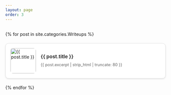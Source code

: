 ```yaml
---
layout: page
order: 3
---
```


<div class="writeups-grid">
  {% for post in site.categories.Writeups %}
  <a href="{{ post.url }}" class="writeup-card">
    <div class="card-image">
      <img src="{{ post.image }}" alt="{{ post.title }}">
    </div>
    <div class="card-content">
      <h3>{{ post.title }}</h3>
      <p>{{ post.excerpt | strip_html | truncate: 80 }}</p>
    </div>
  </a>
  {% endfor %}
</div>

<style>
.writeups-grid {
  display: grid;
  grid-template-columns: repeat(auto-fill, minmax(300px, 1fr));
  gap: 20px;
  margin-top: 30px;
}

.writeup-card {
  display: flex;
  align-items: center;
  background: white;
  border: 1px solid #e0e0e0;
  border-radius: 10px;
  padding: 15px;
  text-decoration: none;
  color: inherit;
  transition: transform 0.2s, box-shadow 0.2s;
  box-shadow: 0 2px 4px rgba(0,0,0,0.1);
  gap: 15px;
}

.writeup-card:hover {
  transform: translateY(-2px);
  box-shadow: 0 4px 8px rgba(0,0,0,0.15);
}

.card-image {
  width: 80px;
  height: 80px;
  flex-shrink: 0;
  border-radius: 8px;
  overflow: hidden;
}

.card-image img {
  width: 100%;
  height: 100%;
  object-fit: cover;
}

.card-content {
  flex: 1;
}

.card-content h3 {
  margin: 0 0 8px 0;
  font-size: 1.1em;
  color: #333;
}

.card-content p {
  margin: 0;
  color: #666;
  font-size: 0.9em;
  line-height: 1.4;
}
</style>
